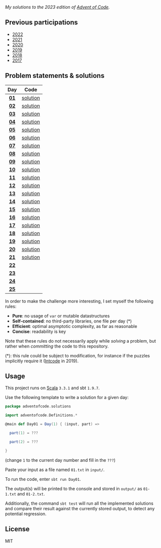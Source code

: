 _My solutions to the 2023 edition of [Advent of Code](https://adventofcode.com/2023)._

## Previous participations

* [2022](https://github.com/FlorianCassayre/AdventOfCode-2022)
* [2021](https://github.com/FlorianCassayre/AdventOfCode-2021)
* [2020](https://github.com/FlorianCassayre/AdventOfCode-2020)
* [2019](https://github.com/FlorianCassayre/AdventOfCode-2019)
* [2018](https://github.com/FlorianCassayre/AdventOfCode-2018)
* [2017](https://github.com/FlorianCassayre/AdventOfCode-2017)

## Problem statements & solutions

<div align="center">

| Day | Code |
|:---:|:---:|
| **[01](https://adventofcode.com/2023/day/1)** | [solution](src/main/scala/adventofcode/solutions/Day01.scala) |
| **[02](https://adventofcode.com/2023/day/2)** | [solution](src/main/scala/adventofcode/solutions/Day02.scala) |
| **[03](https://adventofcode.com/2023/day/3)** | [solution](src/main/scala/adventofcode/solutions/Day03.scala) |
| **[04](https://adventofcode.com/2023/day/4)** | [solution](src/main/scala/adventofcode/solutions/Day04.scala) |
| **[05](https://adventofcode.com/2023/day/5)** | [solution](src/main/scala/adventofcode/solutions/Day05.scala) |
| **[06](https://adventofcode.com/2023/day/6)** | [solution](src/main/scala/adventofcode/solutions/Day06.scala) |
| **[07](https://adventofcode.com/2023/day/7)** | [solution](src/main/scala/adventofcode/solutions/Day07.scala) |
| **[08](https://adventofcode.com/2023/day/8)** | [solution](src/main/scala/adventofcode/solutions/Day08.scala) |
| **[09](https://adventofcode.com/2023/day/9)** | [solution](src/main/scala/adventofcode/solutions/Day09.scala) |
| **[10](https://adventofcode.com/2023/day/10)** | [solution](src/main/scala/adventofcode/solutions/Day10.scala) |
| **[11](https://adventofcode.com/2023/day/11)** | [solution](src/main/scala/adventofcode/solutions/Day11.scala) |
| **[12](https://adventofcode.com/2023/day/12)** | [solution](src/main/scala/adventofcode/solutions/Day12.scala) |
| **[13](https://adventofcode.com/2023/day/13)** | [solution](src/main/scala/adventofcode/solutions/Day13.scala) |
| **[14](https://adventofcode.com/2023/day/14)** | [solution](src/main/scala/adventofcode/solutions/Day14.scala) |
| **[15](https://adventofcode.com/2023/day/15)** | [solution](src/main/scala/adventofcode/solutions/Day15.scala) |
| **[16](https://adventofcode.com/2023/day/16)** | [solution](src/main/scala/adventofcode/solutions/Day16.scala) |
| **[17](https://adventofcode.com/2023/day/17)** | [solution](src/main/scala/adventofcode/solutions/Day17.scala) |
| **[18](https://adventofcode.com/2023/day/18)** | [solution](src/main/scala/adventofcode/solutions/Day18.scala) |
| **[19](https://adventofcode.com/2023/day/19)** | [solution](src/main/scala/adventofcode/solutions/Day19.scala) |
| **[20](https://adventofcode.com/2023/day/20)** | [solution](src/main/scala/adventofcode/solutions/Day20.scala) |
| **[21](https://adventofcode.com/2023/day/21)** | [solution](src/main/scala/adventofcode/solutions/Day21.scala) |
| **[22](https://adventofcode.com/2023/day/22)** | [](src/main/scala/adventofcode/solutions/Day22.scala) |
| **[23](https://adventofcode.com/2023/day/23)** | [](src/main/scala/adventofcode/solutions/Day23.scala) |
| **[24](https://adventofcode.com/2023/day/24)** | [](src/main/scala/adventofcode/solutions/Day24.scala) |
| **[25](https://adventofcode.com/2023/day/25)** | [](src/main/scala/adventofcode/solutions/Day25.scala) |

</div>

In order to make the challenge more interesting, I set myself the following rules:

* **Pure**: no usage of `var` or mutable datastructures
* **Self-contained**: no third-party libraries, one file per day (*)
* **Efficient**: optimal asymptotic complexity, as far as reasonable
* **Concise**: readability is key

Note that these rules do not necessarily apply while _solving_ a problem, but rather when _committing_ the code to this repository.

(*): this rule could be subject to modification, for instance if the puzzles implicitly require it ([Intcode](https://adventofcode.com/2019/day/9) in 2019).

## Usage

This project runs on [Scala](https://scala-lang.org) `3.3.1` and sbt `1.9.7`.

Use the following template to write a solution for a given day:

```Scala
package adventofcode.solutions

import adventofcode.Definitions.*

@main def Day01 = Day(1) { (input, part) =>

  part(1) = ???

  part(2) = ???

}
```
(change `1` to the current day number and fill in the `???`)

Paste your input as a file named `01.txt` in `input/`.

To run the code, enter `sbt run Day01`.

The output(s) will be printed to the console and stored in `output/` as `01-1.txt` and `01-2.txt`.

Additionally, the command `sbt test` will run all the implemented solutions and compare their result against the currently stored output, to detect any potential regression.

## License

MIT
